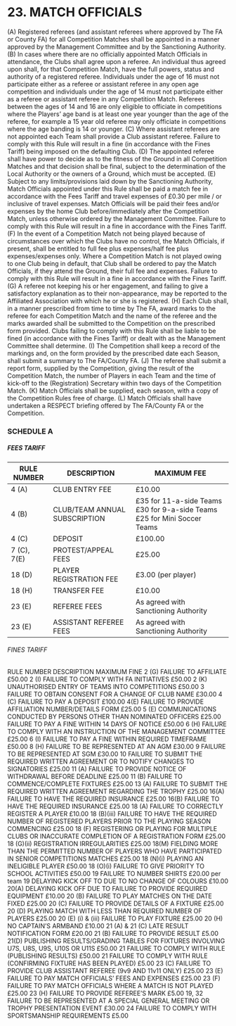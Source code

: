 # 23. MATCH OFFICIALS
(A) Registered referees (and assistant referees where approved by The FA or County FA) for all Competition Matches shall be appointed in a manner approved by the Management Committee and by the Sanctioning Authority.
(B)	In cases where there are no officially appointed Match Officials in attendance, the Clubs shall agree upon a referee. An individual thus agreed upon shall, for that Competition Match, have the full powers, status and authority of a registered referee. Individuals under the age of 16 must not participate either as a referee or assistant referee in any open age competition and individuals under the age of 14 must not participate either as a referee or assistant referee in any Competition Match. Referees between the ages of 14 and 16 are only eligible to officiate in competitions where the Players’ age band is at least one year younger than the age of the referee, for example a 15 year old referee may only officiate in competitions where the age banding is 14 or younger.
(C)	Where assistant referees are not appointed each Team shall provide a Club assistant referee. Failure to comply with this Rule will result in a fine (in accordance with the Fines Tariff) being imposed on the defaulting Club.
(D)	The appointed referee shall have power to decide as to the fitness of the Ground in all Competition Matches and that decision shall be final, subject to the determination of the Local Authority or the owners of a Ground, which must be accepted.
(E)	Subject to any limits/provisions laid down by the Sanctioning Authority, Match Officials appointed under this Rule shall be paid a match fee in accordance with the Fees Tariff and travel expenses of £0.30 per mile / or inclusive of travel expenses.
Match Officials will be paid their fees and/or expenses by the home Club before/immediately after the Competition Match, unless otherwise ordered by the Management Committee. Failure to comply with this Rule will result in a fine in accordance with the Fines Tariff.
(F)	In the event of a Competition Match not being played because of circumstances over which the Clubs have no control, the Match Officials, if present, shall be entitled to full fee plus expenses/half fee plus expenses/expenses only. Where a Competition Match is not played owing to one Club being in default, that Club shall be ordered to pay the Match Officials, if they attend the Ground, their full fee and expenses. Failure to comply with this Rule will result in a fine in accordance with the Fines Tariff.
(G)	A referee not keeping his or her engagement, and failing to give a satisfactory explanation as to their non-appearance, may be reported to the Affiliated Association with which he or she is registered.
(H)	Each Club shall, in a manner prescribed from time to time by The FA, award marks to the referee for each Competition Match and the name of the referee and the marks awarded shall be submitted to the Competition on the prescribed form provided. Clubs failing to comply with this Rule shall be liable to be fined (in accordance with the Fines Tariff) or dealt with as the Management Committee shall determine.
(I)	The Competition shall keep a record of the markings and, on the form provided by the prescribed date each Season, shall submit a summary to The FA/County FA.
(J)	The referee shall submit a report form, supplied by the Competition, giving the result of the Competition Match, the number of Players in each Team and the time of kick-off to the (Registration) Secretary within two days of the Competition Match.
(K)	Match Officials shall be supplied, each season, with a copy of the Competition Rules free of charge.
(L)	Match Officials shall have undertaken a RESPECT briefing offered by The FA/County FA or the Competition.


### SCHEDULE A

##### FEES TARIFF 

| RULE NUMBER	| DESCRIPTION			| MAXIMUM FEE 		|
| ------------ 	| -------------  		| ------------- 	|
| 4 (A)		| CLUB ENTRY FEE		| £10.00 		|
| 4 (B)		| CLUB/TEAM ANNUAL SUBSCRIPTION	| £35 for 11-a-side Teams  £30 for 9-a-side Teams  £25 for Mini Soccer Teams  |
| 4 (C)		| DEPOSIT			| £100.00 		|
| 7 (C), 7(E)	| PROTEST/APPEAL FEES		| £25.00 		|
| 18 (D)	| PLAYER REGISTRATION FEE	| £3.00 (per player) 	|
| 18 (H)	| TRANSFER FEE			| £10.00 		|
| 23 (E)	| REFEREE FEES			| As agreed with Sanctioning Authority |
| 23 (E)	| ASSISTANT REFEREE FEES	| As agreed with Sanctioning Authority |


######  FINES TARIFF
RULE NUMBER	DESCRIPTION	MAXIMUM FINE
2 (G)	FAILURE TO AFFILIATE	£50.00
2 (I)	FAILURE TO COMPLY WITH FA INITIATIVES	£50.00
2 (K)	UNAUTHORISED ENTRY OF TEAMS INTO COMPETITIONS	£50.00
3	FAILURE TO OBTAIN CONSENT FOR A CHANGE OF CLUB NAME	£30.00
4 (C)	FAILURE TO PAY A DEPOSIT	£100.00
4(E)	FAILURE TO PROVIDE AFFILIATION NUMBER/DETAILS FORM	£25.00
5 (E)	COMMUNICATIONS CONDUCTED BY PERSONS OTHER THAN NOMINATED OFFICERS	£25.00
	FAILURE TO PAY A FINE WITHIN 14 DAYS OF NOTICE	£50.00
6 (H)	FAILURE TO COMPLY WITH AN INSTRUCTION OF THE MANAGEMENT COMMITTEE	£25.00
6 (I)	FAILURE TO PAY A FINE WITHIN REQUIRED TIMEFRAME	£50.00
8 (H)	FAILURE TO BE REPRESENTED AT AN AGM	£30.00
9	FAILURE TO BE REPRESENTED AT SGM	£30.00
10	FAILURE TO SUBMIT THE REQUIRED WRITTEN AGREEMENT OR TO NOTIFY CHANGES TO SIGNATORIES	£25.00
11 (A)	FAILURE TO PROVIDE NOTICE OF WITHDRAWAL BEFORE DEADLINE	£25.00
11 (B)	FAILURE TO COMMENCE/COMPLETE FIXTURES	£25.00
13 (A)	FAILURE TO SUBMIT THE REQUIRED WRITTEN AGREEMENT REGARDING THE TROPHY	£25.00
16(A)	FAILURE TO HAVE THE REQUIRED INSURANCE	£25.00
 16(B)	FAILURE TO HAVE THE REQUIRED INSURANCE	£25.00
18 (A)	FAILURE TO CORRECTLY REGISTER A PLAYER	£10.00
18 (B)(iii)	FAILURE TO HAVE THE REQUIRED NUMBER OF REGISTERED PLAYERS PRIOR TO THE PLAYING SEASON COMMENCING	£25.00
18 (F)	REGISTERING OR PLAYING FOR MULTIPLE CLUBS OR INACCURATE COMPLETION OF A REGISTRATION FORM	£25.00
18 (G)(ii)	REGISTRATION IRREGULARITIES	£25.00
18(M)	FIELDING MORE THAN THE PERMITTED NUMBER OF PLAYERS WHO HAVE PARTICIPATED IN SENIOR COMPETITIONS MATCHES	£25.00
18 (N)(i)	PLAYING AN INELIGIBLE PLAYER	£50.00
18 (O)(i)	FAILURE TO GIVE PRIORITY TO SCHOOL ACTIVITIES	£50.00
19	FAILURE TO NUMBER SHIRTS	£20.00 per team
19	DELAYING KICK OFF TO DUE TO NO CHANGE OF COLOURS	£10.00
20(A)	DELAYING KICK OFF DUE TO FAILURE TO PROVIDE REQUIRED EQUIPMENT	£10.00
20 (B)	FAILURE TO PLAY MATCHES ON THE DATE FIXED	£25.00
20 (C)	FAILURE TO PROVIDE DETAILS OF A FIXTURE	£25.00
20 (D)	PLAYING MATCH WITH LESS THAN REQUIRED NUMBER OF PLAYERS	£25.00
20 (E) (i) & (iii)	FAILURE TO PLAY FIXTURE	£25.00
20 (H)	NO CAPTAIN’S ARMBAND	£10.00
21 (A) & 21 (C)	LATE RESULT NOTIFICATION FORM	£20.00
21 (B)	FAILURE TO PROVIDE RESULT	£5.00
21(D)	PUBLISHING RESULTS/GRADING TABLES FOR FIXTURES INVOLVING U7S, U8S, U9S, U10S OR U11S	£50.00
21	FAILURE TO COMPLY WITH RULE (PUBLISHING RESULTS)	£50.00
21	FAILURE TO COMPLY WITH RULE (CONFIRMING FIXTURE HAS BEEN PLAYED)	£5.00 
23 (C)	FAILURE TO PROVIDE CLUB ASSISTANT REFEREE (9v9 AND 11v11 ONLY)	£25.00
23 (E)	FAILURE TO PAY MATCH OFFICIALS’ FEES AND EXPENSES	£25.00
23 (F)	FAILURE TO PAY MATCH OFFICIALS WHERE A MATCH IS NOT PLAYED	£25.00
23 (H)	FAILURE TO PROVIDE REFEREE’S MARK	£5.00
19, 32	FAILURE TO BE REPRESENTED AT A SPECIAL GENERAL MEETING OR TROPHY PRESENTATION EVENT	£30.00
24	FAILURE TO COMPLY WITH SPORTSMANSHIP REQUIREMENTS	£5.00

